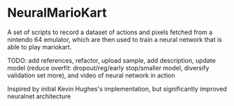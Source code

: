 # NeuralMarioKart
A set of scripts to record a dataset of actions and pixels fetched from a nintendo 64 emulator, which are then used to train a neural network that is able to play mariokart.

TODO: 
add references, refactor, upload sample, add description, update model (reduce overfit: dropout/reg/early stop/smaller model, diversify validation set more), and video of neural network in action

Inspired by initial Kevin Hughes's implementation, but significantly improved neuralnet architecture

